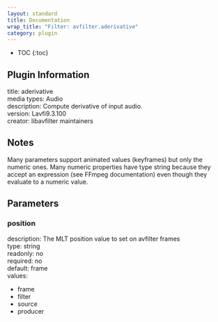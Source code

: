 ```yaml
---
layout: standard
title: Documentation
wrap_title: "Filter: avfilter.aderivative"
category: plugin
---
```

* TOC
{:toc}

## Plugin Information

title: aderivative  
media types:
Audio  
description: Compute derivative of input audio.  
version: Lavfi9.3.100  
creator: libavfilter maintainers  

## Notes

Many parameters support animated values (keyframes) but only the numeric ones. Many numeric properties have type string because they accept an expression (see FFmpeg documentation) even though they evaluate to a numeric value.

## Parameters

### position

  
description:
The MLT position value to set on avfilter frames  
type: string  
readonly: no  
required: no  
default: frame  
values:  

* frame
* filter
* source
* producer

